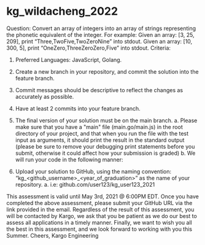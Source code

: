 # kg_wildacheng_2022
Question:
Convert an array of integers into an array of strings representing the phonetic equivalent of the
integer.
For example:
Given an array: [3, 25, 209], print “Three,TwoFive,TwoZeroNine” into stdout.
Given an array: [10, 300, 5], print “OneZero,ThreeZeroZero,Five” into stdout.
Criteria:

1. Preferred Languages: JavaScript, Golang.
2. Create a new branch in your repository, and commit the solution into the feature
branch.
3. Commit messages should be descriptive to reflect the changes as accurately as
possible.
4. Have at least 2 commits into your feature branch.
5. The final version of your solution must be on the main branch.
a. Please make sure that you have a "main" file (main.go/main.js) in the
root directory of your project, and that when you run the file with the test
input as arguments, it should print the result in the standard output
(please be sure to remove your debugging print statements before
you submit, otherwise it could affect how your submission is
graded)
b. We will run your code in the following manner:

6. Upload your solution to GitHub, using the naming convention:
“kg_<github_username>_<year_of_graduation>” as the name of your
repository.
a. i.e: github.com/user123/kg_user123_2021

This assessment is valid until May 3rd, 2021 @ 6:00PM EDT. Once you have completed the
above assessment, please submit your GitHub URL via the link provided in the email.
Regardless of the result of this assessment, you will be contacted by Kargo, we ask that you be
patient as we do our best to assess all applications in a timely manner.
Finally, we want to wish you all the best in this assessment, and we look forward to working
with you this Summer.
Cheers,
Kargo Engineering
